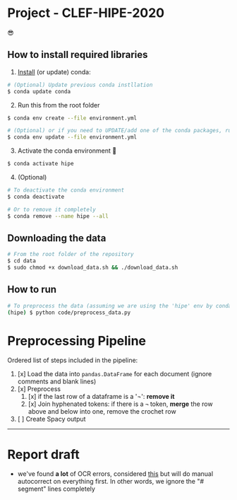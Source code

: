 # Project - CLEF-HIPE-2020

😎

## How to install required libraries

1. [Install](https://docs.conda.io/projects/conda/en/latest/user-guide/install/index.html) (or update) conda:

```bash        
# (Optional) Update previous conda instllation
$ conda update conda
```

2. Run this from the root folder

```bash
$ conda env create --file environment.yml

# (Optional) or if you need to UPDATE/add one of the conda packages, run this:
$ conda env update --file environment.yml
```

3. Activate the conda environment 🎉
    
```bash
$ conda activate hipe
```

4. (Optional) 

```bash
# To deactivate the conda environment
$ conda deactivate

# Or to remove it completely
$ conda remove --name hipe --all
```

## Downloading the data

```bash
# From the root folder of the repository
$ cd data
$ sudo chmod +x download_data.sh && ./download_data.sh
```

## How to run

```bash
# To preprocess the data (assuming we are using the 'hipe' env by conda)
(hipe) $ python code/preprocess_data.py
```

# Preprocessing Pipeline

Ordered list of steps included in the pipeline:

1. [x] Load the data into `pandas.DataFrame` for each document (ignore comments and blank lines)
2. [x] Preprocess
    1. [x] if the last row of a dataframe is a '¬': **remove it**
    2. [x] Join hyphenated tokens: if there is a `¬` token, **merge** the row above and below into one, remove the crochet row
3. [ ] Create Spacy output

---

# Report draft 

* we've found **a lot** of OCR errors, considered [this](http://ipsitransactions.org/journals/papers/tar/2016jan/p3.pdf) but will do manual autocorrect on everything first. In other words, we ignore the "# segment" lines completely